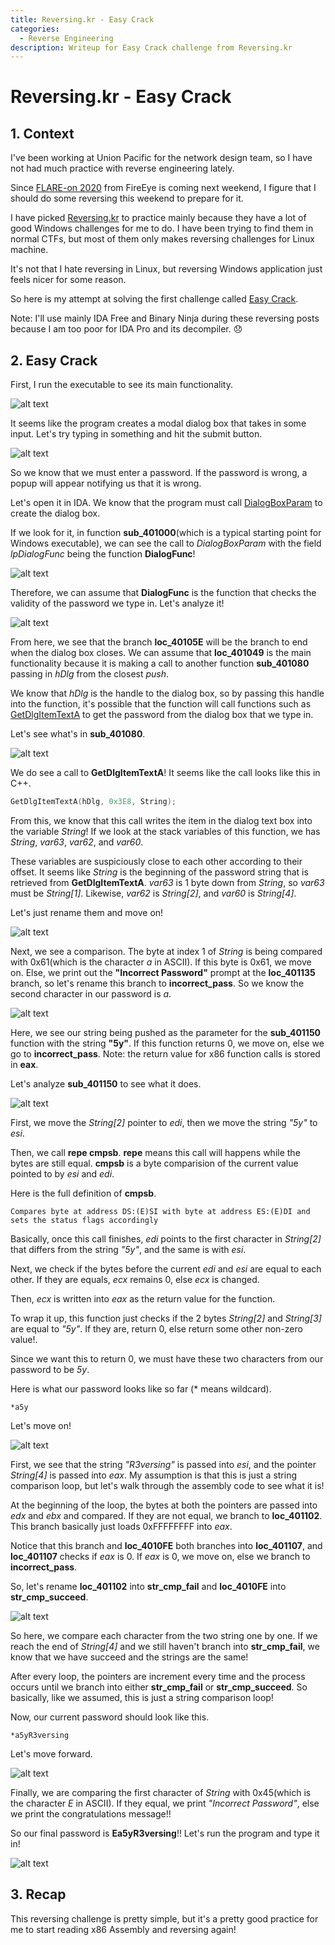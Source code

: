 ```yaml
---
title: Reversing.kr - Easy Crack
categories:
  - Reverse Engineering
description: Writeup for Easy Crack challenge from Reversing.kr
---
```


# Reversing.kr - Easy Crack

## 1. Context

I've been working at Union Pacific for the network design team, so I have not had much practice with reverse engineering lately.

Since [FLARE-on 2020](http://flare-on.com/) from FireEye is coming next weekend, I figure that I should do some reversing this weekend to prepare for it.

I have picked [Reversing.kr](http://reversing.kr/index.php) to practice mainly because they have a lot of good Windows challenges for me to do. I have been trying to find them in normal CTFs, but most of them only makes reversing challenges for Linux machine.

It's not that I hate reversing in Linux, but reversing Windows application just feels nicer for some reason.

So here is my attempt at solving the first challenge called [Easy Crack](http://reversing.kr/challenge.php).

Note: I'll use mainly IDA Free and Binary Ninja during these reversing posts because I am too poor for IDA Pro and its decompiler. :disappointed:

## 2. Easy Crack

First, I run the executable to see its main functionality.

![alt text](/uploads/EC1.PNG)

It seems like the program creates a modal dialog box that takes in some input. Let's try typing in something and hit the submit button.

![alt text](/uploads/EC2.PNG)

So we know that we must enter a password. If the password is wrong, a popup will appear notifying us that it is wrong.

Let's open it in IDA. We know that the program must call [DialogBoxParam](https://docs.microsoft.com/en-us/windows/win32/api/winuser/nf-winuser-dialogboxparama) to create the dialog box.

If we look for it, in function **sub_401000**(which is a typical starting point for Windows executable), we can see the call to _DialogBoxParam_ with the field _lpDialogFunc_ being the function **DialogFunc**!

![alt text](/uploads/EC3.PNG)

Therefore, we can assume that **DialogFunc** is the function that checks the validity of the password we type in. Let's analyze it!

![alt text](/uploads/EC4.PNG)

From here, we see that the branch **loc_40105E** will be the branch to end when the dialog box closes. We can assume that **loc_401049** is the main functionality because it is making a call to another function **sub_401080** passing in _hDlg_ from the closest _push_.

We know that _hDlg_ is the handle to the dialog box, so by passing this handle into the function, it's possible that the function will call functions such as [GetDlgItemTextA](https://docs.microsoft.com/en-us/windows/win32/api/winuser/nf-winuser-getdlgitemtexta) to get the password from the dialog box that we type in.

Let's see what's in **sub_401080**.

![alt text](/uploads/EC5.PNG)

We do see a call to **GetDlgItemTextA**! It seems like the call looks like this in C++.

```cpp
GetDlgItemTextA(hDlg, 0x3E8, String);
```

From this, we know that this call writes the item in the dialog text box into the variable _String_! If we look at the stack variables of this function, we has _String_, _var63_, _var62_, and _var60_.

These variables are suspiciously close to each other according to their offset. It seems like _String_ is the beginning of the password string that is retrieved from **GetDlgItemTextA**. _var63_ is 1 byte down from _String_, so _var63_ must be _String[1]_. Likewise, _var62_ is _String[2]_, and _var60_ is _String[4]_.

Let's just rename them and move on!

![alt text](/uploads/EC6.PNG)

Next, we see a comparison. The byte at index 1 of _String_ is being compared with 0x61(which is the character _a_ in ASCII). If this byte is 0x61, we move on. Else, we print out the **"Incorrect Password"** prompt at the **loc_401135** branch, so let's rename this branch to **incorrect_pass**. So we know the second character in our password is _a_.

![alt text](/uploads/EC7.PNG)

Here, we see our string being pushed as the parameter for the **sub_401150** function with the string **"5y"**. If this function returns 0, we move on, else we go to **incorrect_pass**. Note: the return value for x86 function calls is stored in **eax**.

Let's analyze **sub_401150** to see what it does.

![alt text](/uploads/EC8.PNG)

First, we move the _String[2]_ pointer to _edi_, then we move the string _"5y"_ to _esi_.

Then, we call **repe cmpsb**. **repe** means this call will happens while the bytes are still equal. **cmpsb** is a byte comparision of the current value pointed to by _esi_ and _edi_.

Here is the full definition of **cmpsb**.

    Compares byte at address DS:(E)SI with byte at address ES:(E)DI and sets the status flags accordingly

Basically, once this call finishes, _edi_ points to the first character in _String[2]_ that differs from the string _"5y"_, and the same is with _esi_.

Next, we check if the bytes before the current _edi_ and _esi_ are equal to each other. If they are equals, _ecx_ remains 0, else _ecx_ is changed.

Then, _ecx_ is written into _eax_ as the return value for the function.

To wrap it up, this function just checks if the 2 bytes _String[2]_ and _String[3]_ are equal to _"5y"_. If they are, return 0, else return some other non-zero value!.

Since we want this to return 0, we must have these two characters from our password to be _5y_.

Here is what our password looks like so far (\* means wildcard).

    *a5y

Let's move on!

![alt text](/uploads/EC9.PNG)

First, we see that the string _"R3versing"_ is passed into _esi_, and the pointer _String[4]_ is passed into _eax_. My assumption is that this is just a string comparison loop, but let's walk through the assembly code to see what it is!

At the beginning of the loop, the bytes at both the pointers are passed into _edx_ and _ebx_ and compared. If they are not equal, we branch to **loc_401102**. This branch basically just loads 0xFFFFFFFF into _eax_.

Notice that this branch and **loc_4010FE** both branches into **loc_401107**, and **loc_401107** checks if _eax_ is 0. If _eax_ is 0, we move on, else we branch to **incorrect_pass**.

So, let's rename **loc_401102** into **str_cmp_fail** and **loc_4010FE** into **str_cmp_succeed**.

![alt text](/uploads/EC10.PNG)

So here, we compare each character from the two string one by one. If we reach the end of _String[4]_ and we still haven't branch into **str_cmp_fail**, we know that we have succeed and the strings are the same!

After every loop, the pointers are increment every time and the process occurs until we branch into either **str_cmp_fail** or **str_cmp_succeed**. So basically, like we assumed, this is just a string comparison loop!

Now, our current password should look like this.

    *a5yR3versing

Let's move forward.

![alt text](/uploads/EC11.PNG)

Finally, we are comparing the first character of _String_ with 0x45(which is the character _E_ in ASCII). If they equal, we print _"Incorrect Password"_, else we print the congratulations message!!

So our final password is **Ea5yR3versing**!! Let's run the program and type it in!

![alt text](/uploads/EC12.PNG)

## 3. Recap

This reversing challenge is pretty simple, but it's a pretty good practice for me to start reading x86 Assembly and reversing again!

